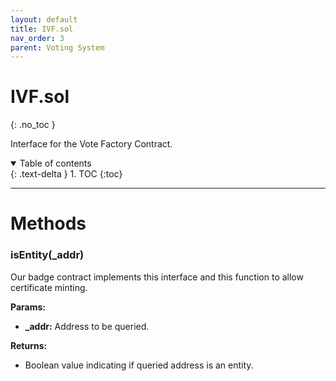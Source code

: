 ```yaml
---
layout: default
title: IVF.sol
nav_order: 3
parent: Voting System
---
```


# IVF.sol
{: .no_toc }

Interface for the Vote Factory Contract.

<details open markdown="block">
  <summary>
    Table of contents
  </summary>
  {: .text-delta }
1. TOC
{:toc}
</details>

---

# __Methods__

### isEntity(_addr)

Our badge contract implements this interface and this function to allow certificate minting.

__Params:__
* __\_addr:__ Address to be queried.

__Returns:__
* Boolean value indicating if queried address is an entity.